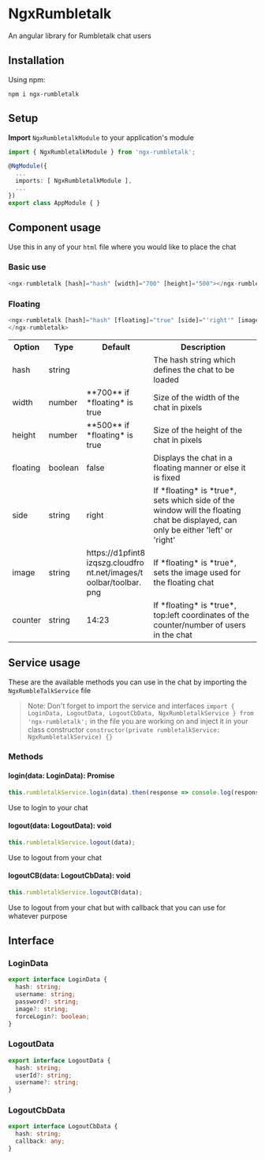 # NgxRumbletalk

An angular library for Rumbletalk chat users

## Installation

Using npm:

`npm i ngx-rumbletalk`

## Setup

**Import** `NgxRumbletalkModule` to your application's module

```typescript
import { NgxRumbletalkModule } from 'ngx-rumbletalk';

@NgModule({
  ...
  imports: [ NgxRumbletalkModule ],
  ...
})
export class AppModule { }
```

## Component usage

Use this in any of your `html` file where you would like to place the chat

### Basic use
```typescript
<ngx-rumbletalk [hash]="hash" [width]="700" [height]="500"></ngx-rumbletalk>
```

### Floating
```typescript
<ngx-rumbletalk [hash]="hash" [floating]="true" [side]="'right'" [image]="'https://d1pfint8izqszg.cloudfront.net/images/toolbar/toolbar.png'" [counter]="'14:23'">
</ngx-rumbletalk>
```

<table>
  <tr>
    <th>Option</th>
    <th>Type</th>
    <th>Default</th>
    <th>Description</th>
  </tr>
  <tr>
    <td>hash</td>
    <td>string</td>
    <td></td>
    <td>The hash string which defines the chat to be loaded</td>
  </tr>
  <tr>
    <td>width</td>
    <td>number</td>
    <td>**700** if *floating* is true</td>
    <td>Size of the width of the chat in pixels</td>
  </tr>
  <tr>
    <td>height</td>
    <td>number</td>
    <td>**500** if *floating* is true</td>
    <td>Size of the height of the chat in pixels</td>
  </tr>
  <tr>
    <td>floating</td>
    <td>boolean</td>
    <td>false</td>
    <td>Displays the chat in a floating manner or else it is fixed</td>
  </tr>
  <tr>
    <td>side</td>
    <td>string</td>
    <td>right</td>
    <td>If *floating* is *true*, sets which side of the window will the floating chat be displayed, can only be either 'left' or 'right'</td>
  </tr>
  <tr>
    <td>image</td>
    <td>string</td>
    <td style="word-break: break-all;">https://d1pfint8izqszg.cloudfront.net/images/toolbar/toolbar.png</td>
    <td>If *floating* is *true*, sets the image used for the floating chat</td>
  </tr>
  <tr>
    <td>counter</td>
    <td>string</td>
    <td>14:23</td>
    <td>If *floating* is *true*, top:left coordinates of the counter/number of users in the chat</td>
  </tr>
</table>

## Service usage

These are the available methods you can use in the chat by importing the `NgxRumbleTalkService` file

> Note: Don't forget to import the service and interfaces `import { LoginData, LogoutData, LogoutCbData, NgxRumbletalkService } from 'ngx-rumbletalk';` in the file you are working on and inject it in your class constructor `constructor(private rumbletalkService: NgxRumbletalkService) {}`

### Methods

#### login(data: LoginData): Promise<any>

```typescript
this.rumbletalkService.login(data).then(response => console.log(response)).catch(error => console.log(error));
```

Use to login to your chat

#### logout(data: LogoutData): void

```typescript
this.rumbletalkService.logout(data);
```

Use to logout from your chat

#### logoutCB(data: LogoutCbData): void

```typescript
this.rumbletalkService.logoutCB(data);
```

Use to logout from your chat but with callback that you can use for whatever purpose

## Interface

### LoginData

```typescript
export interface LoginData {
  hash: string;
  username: string;
  password?: string;
  image?: string;
  forceLogin?: boolean;
}
```

### LogoutData

```typescript
export interface LogoutData {
  hash: string;
  userId?: string;
  username?: string;
}
```

### LogoutCbData

```typescript
export interface LogoutCbData {
  hash: string;
  callback: any;
}
```